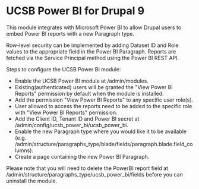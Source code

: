 # UCSB Power BI for Drupal 9

This module integrates with Microsoft Power BI to allow Drupal users to
embed Power BI reports with a new Paragraph type.

Row-level security can be implemented by adding Dataset ID and Role values
to the appropriate field in the Power BI Paragraph. Reports are fetched via
the Service Principal method using the Power BI REST API.

Steps to configure the UCSB Power BI module:

* Enable the UCSB Power BI module at /admin/modules.
* Existing(authenticated) users will be granted the "View Power BI Reports" permission by default when the module is installed.
* Add the permission "View Power BI Reports" to any specific user role(s).
* User allowed to access the reports need to be added to the specific role with "View Power BI Reports" permission.
* Add the Client ID, Tenant ID and Power BI secret at 
  /admin/config/ucsb_power_bi/ucsb_power_bi.
* Enable the new Paragraph type where you would like it to be available
  (e.g. /admin/structure/paragraphs_type/blade/fields/paragraph.blade.field_columns).
* Create a page containing the new Power BI Paragraph.

Please note that you will need to delete the PowerBI report field at /admin/structure/paragraphs_type/ucsb_power_bi/fields before you can uninstall the module. 
